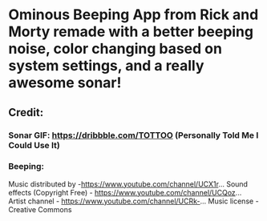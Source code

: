 # Ominous Beeping App from Rick and Morty remade with a better beeping noise, color changing based on system settings, and a really awesome sonar!
## Credit: 
### Sonar GIF: https://dribbble.com/TOTTOO (Personally Told Me I Could Use It)
### Beeping: 
Music distributed by -https://www.youtube.com/channel/UCX1r...
Sound effects (Copyright Free) - https://www.youtube.com/channel/UCQoz... 
Artist channel - https://www.youtube.com/channel/UCRk-...
Music license - Creative Commons
